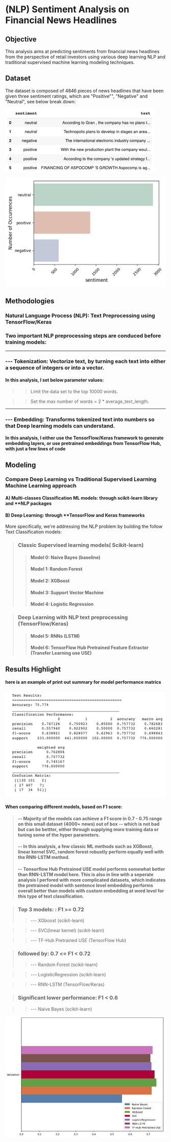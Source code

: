 # **(NLP) Sentiment Analysis on Financial News Headlines**

## **Objective**

This analysis aims at predicting sentiments from financial news headlines from the perspective of retail investors using various deep learning NLP and traditional supervised machine learning modeling techniques. 


## **Dataset**

The dataset is composed of 4846 pieces of news headlines that have been given three sentiment ratings, which are "Positive"", "Negative" and "Neutral", see below break down:

![news](https://github.com/mojocraftdojo/NLP_news_sentiment_analysis/blob/main/news_samples.png "news")

![sentiment](https://github.com/mojocraftdojo/NLP_news_sentiment_analysis/blob/main/multi-classes_stats.png "multi-classes")

## **Methodologies**

### **Natural Language Process (NLP): Text Preprocessing using TensorFlow/Keras**

### Two important NLP preprocessing steps are conduced before training models:

----------
###  ---   **Tokenization:** Vectorize text, by turning each text into either a sequence of integers or into a vector.
#### In this analysis, I set below parameter values:
>>Limit the data set to the top 10000 words.

>>Set the max number of words = 2 * average_text_length.

----------
###  ---   **Embedding:** Transforms tokenized text into numbers so that Deep learning models can understand. 
#### In this analysis, I either use the TensorFlow/Keras framework to generate embedding layers, or use pretrained embeddings from TensorFlow Hub, with just a few lines of code



## **Modeling**

### Compare Deep Learning vs Traditional Supervised Learning Machine Learning approach

####  A) Multi-classes Classification ML models: through **scikit-learn** library and **NLP packages
####  B) Deep Learning: through **TensorFlow and Keras frameworks


More specifically, we're addressing the NLP problem by building the follow Text Classification models:

>### **Classic Supervised learning models( Scikit-learn)**
>> #### Model 0: Naive Bayes (baseline)
>> #### Model 1: Random Forest
>> #### Model 2: XGBoost
>> #### Model 3: Support Vector Machine 
>> #### Model 4: Logistic Regression 

>### **Deep Learning with NLP text preprocessing (TensorFlow/Keras)**
>>#### Model 5: RNNs (LSTM)
>>#### Model 6: TensorFlow Hub Pretrained Feature Extractor (Transfer Learning use USE)


## **Results Highlight**

#### here is an example of print out summary for model performance matrics

![performance_metrics](https://github.com/mojocraftdojo/NLP_news_sentiment_analysis/blob/main/performance_metrics.png "performance_metrics")

#### When comparing different models, based on F1 score:
>#### -- Majority of the models can achieve a F1 score in 0.7 - 0.75 range on this small dataset (4000+ news) out of box -- which is not bad but can be bettter, either through supplying more training data or tuning some of the hyper parameters. 
>#### -- In this analysis, a few classic ML methods such as XGBoost, linear kernel SVC, random forest robustly perform equally well with the RNN-LSTM method. 
>#### -- Tensorflow Hub Pretrained USE model performs somewhat better than RNN-LSTM model here. This is also in line with a seperate analysis I perfored with more complicated datasets, which indicates the pretrained model with sentence level embedding performs overall better than models with custom embedding at word level for this type of text classification.

>### **Top 3 models:** : F1 >= 0.72
>> --- XGboost  (scikit-learn)

>> --- SVC(linear kernel)      (scikit-learn)

>> --- TF-Hub Pretrained USE (TensorFlow Hub)


>### **followed by**:  0.7 <= F1 < 0.72
>> --- Random Forest (scikit-learn)

>> --- LogisticRegression  (scikit-learn)

>> --- RNN-LSTM  (TensorFlow/Keras)

>### **Significant lower performance**: F1 < 0.6

>> ---  Naive Bayes (scikit-learn)


![comparison](https://github.com/mojocraftdojo/NLP_news_sentiment_analysis/blob/main/Comparison_models.png "model-comparison")


